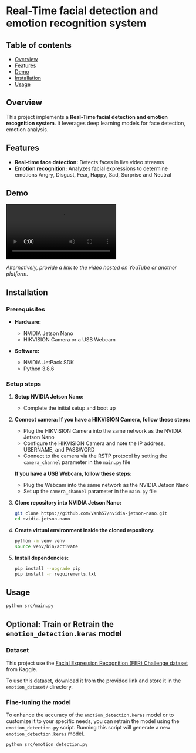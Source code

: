 # Real-Time facial detection and emotion recognition system

## Table of contents

- [Overview](#overview)
- [Features](#features)
- [Demo](#demo)
- [Installation](#installation)
- [Usage](#usage)

## Overview

This project implements a **Real-Time facial detection and emotion recognition system**. It leverages deep learning models for face detection, emotion analysis.

## Features

- **Real-time face detection:** Detects faces in live video streams
- **Emotion recognition:** Analyzes facial expressions to determine emotions Angry, Disgust, Fear, Happy, Sad, Surprise and Neutral

## Demo

![Demo video](videos/demo.mp4)

*Alternatively, provide a link to the video hosted on YouTube or another platform.*

## Installation

### Prerequisites

- **Hardware:**
  - NVIDIA Jetson Nano
  - HIKVISION Camera or a USB Webcam

- **Software:**
  - NVIDIA JetPack SDK
  - Python 3.8.6

### Setup steps

1. **Setup NVIDIA Jetson Nano:**
   - Complete the initial setup and boot up

2. **Connect camera:**
   **If you have a HIKVISION Camera, follow these steps:**
   - Plug the HIKVISION Camera into the same network as the NVIDIA Jetson Nano
   - Configure the HIKVISION Camera and note the IP address, USERNAME, and PASSWORD
   - Connect to the camera via the RSTP protocol by setting the `camera_channel` parameter in the `main.py` file

   **If you have a USB Webcam, follow these steps:**
   - Plug the Webcam into the same network as the NVIDIA Jetson Nano
   - Set up the `camera_channel` parameter in the `main.py` file

3. **Clone repository into NVIDIA Jetson Nano:**
   ```bash
   git clone https://github.com/Vanh57/nvidia-jetson-nano.git
   cd nvidia-jetson-nano
   ```

4. **Create virtual environment inside the cloned repository:**
   ```bash
   python -m venv venv
   source venv/bin/activate
   ```

5. **Install dependencies:**
   ```bash
   pip install --upgrade pip
   pip install -r requirements.txt
   ```

## Usage
   ```bash
   python src/main.py
   ```

## Optional: Train or Retrain the `emotion_detection.keras` model

### Dataset
   This project use the [Facial Expression Recognition (FER) Challenge dataset](https://www.kaggle.com/datasets/ashishpatel26/facial-expression-recognitionferchallenge/data) from Kaggle.

   To use this dataset, download it from the provided link and store it in the `emotion_dataset/` directory.

### Fine-tuning the model
   To enhance the accuracy of the `emotion_detection.keras` model or to customize it to your specific needs, you can retrain the model using the `emotion_detection.py` script. Running this script will generate a new `emotion_detection.keras` model.

   ```bash
   python src/emotion_detection.py
   ```
